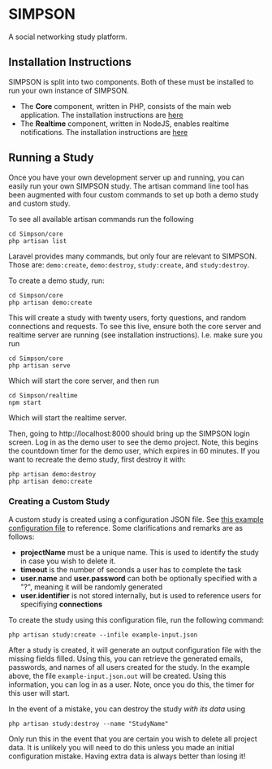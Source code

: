 SIMPSON
=======

A social networking study platform.

Installation Instructions
-------------------------

SIMPSON is split into two components. Both of these must be installed to run your own instance of SIMPSON.

- The <b>Core</b> component, written in PHP, consists of the main web application. The installation instructions are [here](/core/readme.md)
- The <b>Realtime</b> component, written in NodeJS, enables realtime notifications. The installation instructions are [here](/realtime/readme.md)

Running a Study
---------------

Once you have your own development server up and running, you can easily run your own SIMPSON study. The artisan command line tool has been augmented with four custom commands to set up both a demo study and custom study.

To see all available artisan commands run the following

```
cd Simpson/core
php artisan list
```

Laravel provides many commands, but only four are relevant to SIMPSON. Those are: `demo:create`, `demo:destroy`, `study:create`, and `study:destroy`.

To create a demo study, run:

```
cd Simpson/core
php artisan demo:create
```

This will create a study with twenty users, forty questions, and random connections and requests. To see this live, ensure both the core server and realtime server are running (see installation instructions). I.e. make sure you run
```
cd Simpson/core
php artisan serve
```
Which will start the core server, and then run
```
cd Simpson/realtime
npm start
```
Which will start the realtime server.

Then, going to http://localhost:8000 should bring up the SIMPSON login screen. Log in as the demo user to see the demo project. Note, this begins the countdown timer for the demo user, which expires in 60 minutes. If you want to recreate the demo study, first destroy it with:

```
php artisan demo:destroy
php artisan demo:create
```

### Creating a Custom Study ###
A custom study is created using a configuration JSON file. See [this example configuration file](core/example-input.json) to reference. Some clarifications and remarks are as follows:

- <b>projectName</b> must be a unique name. This is used to identify the study in case you wish to delete it.
- <b>timeout</b> is the number of seconds a user has to complete the task
- <b>user.name</b> and <b>user.password</b> can both be optionally specified with a "?", meaning it will be randomly generated
- <b>user.identifier</b> is not stored internally, but is used to reference users for specifiying <b>connections</b>

To create the study using this configuration file, run the following command:

```
php artisan study:create --infile example-input.json
```

After a study is created, it will generate an output configuration file with the missing fields filled. Using this, you can retrieve the generated emails, passwords, and names of all users created for the study. In the example above, the file `example-input.json.out` will be created. Using this information, you can log in as a user. Note, once you do this, the timer for this user will start.

In the event of a mistake, you can destroy the study <i>with its data</i> using
```
php artisan study:destroy --name "StudyName"
```

Only run this in the event that you are certain you wish to delete all project data. It is unlikely you will need to do this unless you made an initial configuration mistake. Having extra data is always better than losing it!

